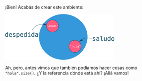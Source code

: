 ¡Bien! Acabás de crear este ambiente: 

<img src="https://raw.githubusercontent.com/MumukiProject/mumuki-guia-ruby-referencias/master/images/dosReferencias_1515124310202.png" alt="Dos Referencias" width="350" height="auto">

Ah, pero, antes vimos que también podíamos hacer cosas como `"hola".size()`. ¿Y la referencia dónde está ahí? ¡Allá vamos!
